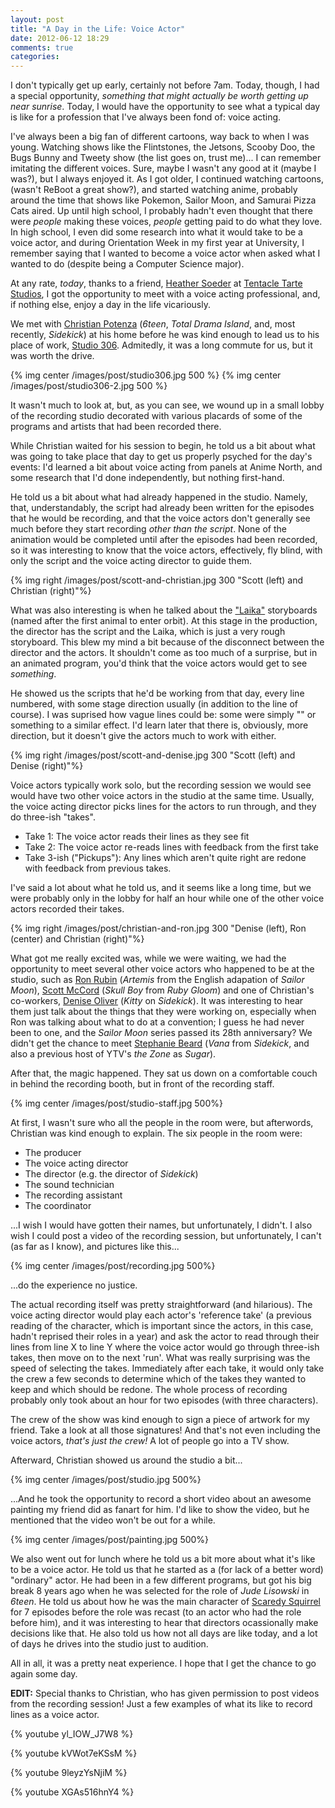 ```yaml
---
layout: post
title: "A Day in the Life: Voice Actor"
date: 2012-06-12 18:29
comments: true
categories: 
---
```

I don't typically get up early, certainly not before 7am. Today, though, I had a special opportunity, *something that might actually be worth getting up near sunrise*. Today, I would have the opportunity to see what a typical day is like for a profession that I've always been fond of: voice acting.

I've always been a big fan of different cartoons, way back to when I was young. Watching shows like the Flintstones, the Jetsons, Scooby Doo, the Bugs Bunny and Tweety show (the list goes on, trust me)... I can remember imitating the different voices. Sure, maybe I wasn't any good at it (maybe I was?), but I always enjoyed it. As I got older, I continued watching cartoons, (wasn't ReBoot a great show?), and started watching anime, probably around the time that shows like Pokemon, Sailor Moon, and Samurai Pizza Cats aired. Up until high school, I probably hadn't even thought that there were *people* making these voices, *people* getting paid to do what they love. In high school, I even did some research into what it would take to be a voice actor, and during Orientation Week in my first year at University, I remember saying that I wanted to become a voice actor when asked what I wanted to do (despite being a Computer Science major).

At any rate, *today*, thanks to a friend, [Heather Soeder][Heather] at [Tentacle Tarte Studios][TentacleTarte], I got the opportunity to meet with a voice acting professional, and, if nothing else, enjoy a day in the life vicariously.

We met with [Christian Potenza][Christian] (*6teen*, *Total Drama Island*, and, most recently, *Sidekick*) at his home before he was kind enough to lead us to his place of work, [Studio 306][Studio306]. Admitedly, it was a long commute for us, but it was worth the drive.

{% img center /images/post/studio306.jpg 500 %}
{% img center /images/post/studio306-2.jpg 500 %}

It wasn't much to look at, but, as you can see, we wound up in a small lobby of the recording studio decorated with various placards of some of the programs and artists that had been recorded there.

While Christian waited for his session to begin, he told us a bit about what was going to take place that day to get us properly psyched for the day's events: I'd learned a bit about voice acting from panels at Anime North, and some research that I'd done independently, but nothing first-hand.

He told us a bit about what had already happened in the studio. Namely, that, understandably, the script had already been written for the episodes that he would be recording, and that the voice actors don't generally see much before they start recording *other than the script*. None of the animation would be completed until after the episodes had been recorded, so it was interesting to know that the voice actors, effectively, fly blind, with only the script and the voice acting director to guide them.

{% img right /images/post/scott-and-christian.jpg 300 "Scott (left) and Christian (right)"%}

What was also interesting is when he talked about the ["Laika"][Laika] storyboards (named after the first animal to enter orbit). At this stage in the production, the director has the script and the Laika, which is just a very rough storyboard. This blew my mind a bit because of the disconnect between the director and the actors. It shouldn't come as too much of a surprise, but in an animated program, you'd think that the voice actors would get to see *something*.

He showed us the scripts that he'd be working from that day, every line numbered, with some stage direction usually (in addition to the line of course). I was suprised how vague lines could be: some were simply "<GROWWWLL>" or something to a similar effect. I'd learn later that there is, obviously, more direction, but it doesn't give the actors much to work with either.

{% img right /images/post/scott-and-denise.jpg 300 "Scott (left) and Denise (right)"%}

Voice actors typically work solo, but the recording session we would see would have two other voice actors in the studio at the same time. Usually, the voice acting director picks lines for the actors to run through, and they do three-ish "takes".

- Take 1: The voice actor reads their lines as they see fit
- Take 2: The voice actor re-reads lines with feedback from the first take
- Take 3-ish ("Pickups"): Any lines which aren't quite right are redone with feedback from previous takes.

I've said a lot about what he told us, and it seems like a long time, but we were probably only in the lobby for half an hour while one of the other voice actors recorded their takes.

{% img right /images/post/christian-and-ron.jpg 300 "Denise (left), Ron (center) and Christian (right)"%}

What got me really excited was, while we were waiting, we had the opportunity to meet several other voice actors who happened to be at the studio, such as [Ron Rubin][RonRubin] (*Artemis* from the English adapation of *Sailor Moon*), [Scott McCord][ScottMcCord] (*Skull Boy* from *Ruby Gloom*) and one of Christian's co-workers, [Denise Oliver][DeniseOliver] (*Kitty* on *Sidekick*). It was interesting to hear them just talk about the things that they were working on, especially when Ron was talking about what to do at a convention; I guess he had never been to one, and the *Sailor Moon* series passed its 28th anniversary? We didn't get the chance to meet [Stephanie Beard][StephanieBeard] (*Vana* from *Sidekick*, and also a previous host of YTV's *the Zone* as *Sugar*).

After that, the magic happened. They sat us down on a comfortable couch in behind the recording booth, but in front of the recording staff.

{% img center /images/post/studio-staff.jpg 500%}

At first, I wasn't sure who all the people in the room were, but afterwords, Christian was kind enough to explain. The six people in the room were:

- The producer
- The voice acting director 
- The director (e.g. the director of *Sidekick*)
- The sound technician
- The recording assistant
- The coordinator

...I wish I would have gotten their names, but unfortunately, I didn't. I also wish I could post a video of the recording session, but unfortunately, I can't (as far as I know), and pictures like this...

{% img center /images/post/recording.jpg 500%}

...do the experience no justice.

The actual recording itself was pretty straightforward (and hilarious). The voice acting director would play each actor's 'reference take' (a previous reading of the character, which is important since the actors, in this case, hadn't reprised their roles in a year) and ask the actor to read through their lines from line X to line Y where the voice actor would go through three-ish takes, then move on to the next 'run'. What was really surprising was the speed of selecting the takes. Immediately after each take, it would only take the crew a few seconds to determine which of the takes they wanted to keep and which should be redone. The whole process of recording probably only took about an hour for two episodes (with three characters).

The crew of the show was kind enough to sign a piece of artwork for my friend. Take a look at all those signatures! And that's not even including the voice actors, *that's just the crew!* A lot of people go into a TV show.

Afterward, Christian showed us around the studio a bit...

{% img center /images/post/studio.jpg 500%}

...And he took the opportunity to record a short video about an awesome painting my friend did as fanart for him. I'd like to show the video, but he mentioned that the video won't be out for a while.

{% img center /images/post/painting.jpg 500%}

We also went out for lunch where he told us a bit more about what it's like to be a voice actor. He told us that he started as a (for lack of a better word) "ordinary" actor. He had been in a few different programs, but got his big break 8 years ago when he was selected for the role of *Jude Lisowski* in *6teen*. He told us about how he was the main character of [Scaredy Squirrel][ScaredySquirrel] for 7 episodes before the role was recast (to an actor who had the role before him), and it was interesting to hear that directors ocassionally make decisions like that. He also told us how not all days are like today, and a lot of days he drives into the studio just to audition.

All in all, it was a pretty neat experience. I hope that I get the chance to go again some day.

**EDIT:** Special thanks to Christian, who has given permission to post videos from the recording session! Just a few examples of what its like to record lines as a voice actor.

{% youtube yl_IOW_J7W8 %}

{% youtube kVWot7eKSsM %}

{% youtube 9leyzYsNjiM %}

{% youtube XGAs516hnY4 %}

[Studio306]: http://studio306.net/
[Heather]: http://tentacle-tarte.com/info.html
[TentacleTarte]: http://tentacle-tarte.com
[Christian]: http://en.wikipedia.org/wiki/Christian_Potenza
[Laika]: http://en.wikipedia.org/wiki/Laika
[RonRubin]: http://en.wikipedia.org/wiki/Ron_Rubin_(voice_actor)
[ScottMcCord]: http://en.wikipedia.org/wiki/Scott_McCord
[DeniseOliver]: http://en.wikipedia.org/wiki/Denise_Oliver
[StephanieBeard]: http://en.wikipedia.org/wiki/Stephanie_Beard
[ScaredySquirrel]: http://en.wikipedia.org/wiki/Scaredy_Squirrel
